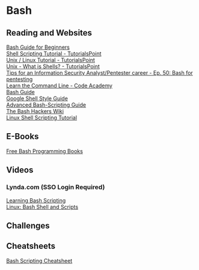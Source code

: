 # Bash

## Reading and Websites

[Bash Guide for Beginners][1]<br/>
[Shell Scripting Tutorial - TutorialsPoint][2]  
[Unix / Linux Tutorial - TutorialsPoint][3]<br/>
[Unix - What is Shells? - TutorialsPoint][4]<br/>
[Tips for an Information Security Analyst/Pentester career - Ep. 50: Bash for pentesting][5]<br/> 
[Learn the Command Line - Code Academy][6]  
[Bash Guide][7]<br/>
[Google Shell Style Guide][8]  
[Advanced Bash-Scripting Guide][9]  
[The Bash Hackers Wiki][10]     
[Linux Shell Scripting Tutorial][11]
## E-Books
[Free Bash Programming Books][12]      
## Videos
### Lynda.com (SSO Login Required)
[Learning Bash Scripting][13]  
[Linux: Bash Shell and Scripts][14]  


## Challenges

## Cheatsheets
[Bash Scripting Cheatsheet][15]

[1]:	http://tldp.org/LDP/Bash-Beginners-Guide/html/index.html "Bash Guide for Beginners"
[2]:	https://www.tutorialspoint.com/unix/shell_scripting.htm "Shell Scripting Tutorial - TutorialsPoint"
[3]:	https://www.tutorialspoint.com/unix/index.htm "Unix / Linux Tutorial - TutorialsPoint"
[4]:	http://www.tutorialspoint.com/unix/unix-shell.htm "Unix - What is Shells?"
[5]:	https://www.peerlyst.com/posts/tips-for-an-information-security-analyst-pentester-career-ep-50-bash-for-pentesting-mattia-campagnano-13-years-experience-akron-oh?trk=tag_page_posts_panel_activity_feed "Tips for an Information Security Analyst/Pentester career - Ep. 50: Bash for pentesting"
[6]:	https://www.codecademy.com/learn/learn-the-command-line "Learn the Command Line - Code Academy"
[7]:	http://mywiki.wooledge.org/BashGuide "Bash Guide"
[8]:	https://google.github.io/styleguide/shell.xml "Google Shell Style Guide"
[9]:	https://www.tldp.org/LDP/abs/html/ "Advanced Bash-Scripting Guide"
[10]:	https://wiki.bash-hackers.org "The Bash Hackers Wiki"
[11]:	https://bash.cyberciti.biz/guide/Main_Page "Linux Shell Scripting Tutorial"
[12]:	https://github.com/EbookFoundation/free-programming-books/blob/master/free-programming-books.md#bash "Free Bash Programming Books"
[13]:	https://www.lynda.com/Bash-tutorials/Learning-Bash-Scripting/142989-2.html?org=nu.edu "Learn Bash Scipting"
[14]:	https://www.lynda.com/Linux-tutorials/Linux-Bash-Shell-Scripts/504429-2.html?org=nu.edu "Linux Bash Shell and Scripts"
[15]:	https://devhints.io/bash "Bash scripting Cheatsheet"

